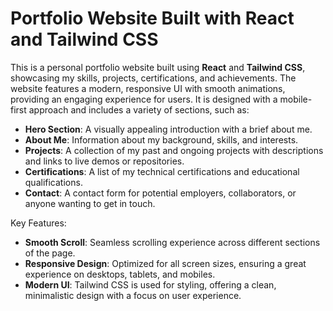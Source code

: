 # Portfolio Website Built with React and Tailwind CSS

This is a personal portfolio website built using **React** and **Tailwind CSS**, showcasing my skills, projects, certifications, and achievements. The website features a modern, responsive UI with smooth animations, providing an engaging experience for users. It is designed with a mobile-first approach and includes a variety of sections, such as:

- **Hero Section**: A visually appealing introduction with a brief about me.
- **About Me**: Information about my background, skills, and interests.
- **Projects**: A collection of my past and ongoing projects with descriptions and links to live demos or repositories.
- **Certifications**: A list of my technical certifications and educational qualifications.
- **Contact**: A contact form for potential employers, collaborators, or anyone wanting to get in touch.

Key Features:
- **Smooth Scroll**: Seamless scrolling experience across different sections of the page.
- **Responsive Design**: Optimized for all screen sizes, ensuring a great experience on desktops, tablets, and mobiles.
- **Modern UI**: Tailwind CSS is used for styling, offering a clean, minimalistic design with a focus on user experience.
